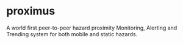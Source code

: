# proximus
A world first peer-to-peer hazard proximity Monitoring, Alerting and Trending system for both mobile and static hazards.
